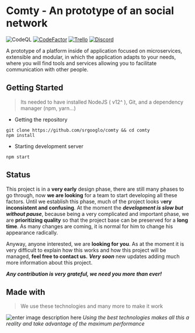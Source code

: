
# Comty - An prototype of an social network
![CodeQL](https://github.com/srgooglo/comty/workflows/CodeQL/badge.svg?branch=master)
[![CodeFactor](https://www.codefactor.io/repository/github/srgooglo/comty/badge)](https://www.codefactor.io/repository/github/srgooglo/comty)
[![Trello](https://img.shields.io/badge/Trello-Join%20dashboard-blue)](https://trello.com/invite/b/UbwvlG1I/2bc02725b9b210d2e9e9a82c5040b895/comty-development)
[![Discord](https://img.shields.io/badge/dynamic/json?color=blue&label=Discord&query=name&url=https%3A%2F%2Fdiscord.com%2Fapi%2Fguilds%2F769176303978938389%2Fwidget.json)](https://discord.gg/NmnJexe)

A prototype of a platform inside of application focused on microservices, extensible and modular, in which the application adapts to your needs, where you will find tools and services allowing you to facilitate communication with other people.


## Getting Started
>Its needed to have installed NodeJS ( v12^ ), Git, and a dependency manager (npm, yarn...)

- Getting the repository
```shell
git clone https://github.com/srgooglo/comty && cd comty
npm install
```

- Starting development server
```shell
npm start
```
## Status
This project is in a **very early** design phase, there are still many phases to go through, now **we are looking** for a team to start developing all these factors.
Until we establish this phase, much of the project looks v**ery inconsistent and confusing**.
At the moment the ***development is slow but without pause***, because being a very complicated and important phase, we are **prioritizing quality** so that the project base can be preserved for a **long time**.
As many changes are coming, it is normal for him to change his appearance radically.

Anyway, anyone interested, we are **looking for you**. As at the moment it is very difficult to explain how this works and how this project will be managed, **feel free to contact us.**
***Very soon*** new updates adding much more information about this project.

***Any contribution is very grateful, we need you more than ever!***
## Made with
> We use these technologies and many more to make it work

![enter image description here](https://dl.ragestudio.net/persistent/CbEWXaE3cB35Rm2TFhY4Hnezr2P7qbtGDG86MPWUa6.png)
*Using the best technologies makes all this a reality and take advantage of the maximum performance*
